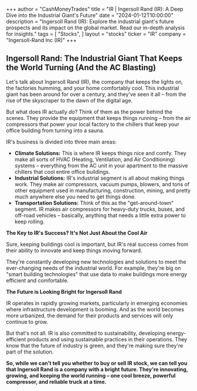+++
author = "CashMoneyTrades"
title = "IR |  Ingersoll Rand (IR): A Deep Dive into the Industrial Giant's Future"
date = "2024-01-12T10:00:00"
description = "Ingersoll Rand (IR):  Explore the industrial giant's future prospects and its impact on the global market.  Read our in-depth analysis for insights."
tags = [
"Stocks",
]
layout = "stocks"
ticker = "IR"
company = "Ingersoll-Rand Inc (IR)"
+++
        


##  Ingersoll Rand: The Industrial Giant That Keeps the World Turning (And the AC Blasting)

Let's talk about Ingersoll Rand (IR), the company that keeps the lights on, the factories humming, and your home comfortably cool. This industrial giant has been around for over a century, and they've seen it all – from the rise of the skyscraper to the dawn of the digital age.  

But what does IR actually *do*?  Think of them as the power behind the scenes. They provide the equipment that keeps things running – from the air compressors that power your local factory to the chillers that keep your office building from turning into a sauna.  

IR's business is divided into three main areas:

* **Climate Solutions:**  This is where IR keeps things nice and comfy.  They make all sorts of HVAC (Heating, Ventilation, and Air Conditioning) systems – everything from the AC unit in your apartment to the massive chillers that cool entire office buildings.  
* **Industrial Solutions:**  IR's industrial segment is all about making things work. They make air compressors, vacuum pumps, blowers, and tons of other equipment used in manufacturing, construction, mining, and pretty much anywhere else you need to get things done.
* **Transportation Solutions:**  Think of this as the "get-around-town" segment. IR makes air compressors for heavy-duty trucks, buses, and off-road vehicles – basically, anything that needs a little extra power to keep rolling.

**The Key to IR's Success?  It's Not Just About the Cool Air**

Sure, keeping buildings cool is important, but IR's real success comes from their ability to innovate and keep things moving forward.  

They're constantly developing new technologies and solutions to meet the ever-changing needs of the industrial world. For example, they're big on "smart building technologies" that use data to make buildings more energy efficient and comfortable.  

**The Future is Looking Bright for Ingersoll Rand**

IR operates in rapidly growing markets, particularly in emerging economies where infrastructure development is booming.  And as the world becomes more urbanized, the demand for their products and services will only continue to grow.  

But that's not all. IR is also committed to sustainability, developing energy-efficient products and using sustainable practices in their operations. They know that the future of industry is green, and they're making sure they're part of the solution.

**So, while we can't tell you whether to buy or sell IR stock, we can tell you that Ingersoll Rand is a company with a bright future.  They're innovating, growing, and keeping the world running – one cool breeze, powerful compressor, and reliable truck at a time.** 

        